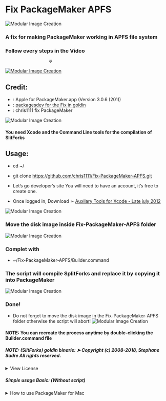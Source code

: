 # Fix PackageMaker APFS
![Modular Image Creation](https://i25.servimg.com/u/f25/18/50/18/69/packag10.png)

### A fix for making PackageMaker working in APFS file system

### Follow every steps in the Video
                       ⟱
                       
[![Modular Image Creation](https://i25.servimg.com/u/f25/18/50/18/69/video-10.png)](https://youtu.be/0aRIIv6Qb1c)

## Credit:
- : Apple for PackageMaker.app (Version 3.0.6 (201))
- : [packagesdev for the Fix in goldin](https://github.com/packagesdev/goldin/blob/1b82322022abc4b43c4e10379614501e1c0d67b0/main.c#L661)
- : chris1111 fix PackageMaker

![Modular Image Creation](https://i25.servimg.com/u/f25/18/50/18/69/captu533.png)

#### You need Xcode and the Command Line tools for the compilation of SlitForks

## Usage: 
- cd ~/
- git clone https://github.com/chris1111/Fix-PackageMaker-APFS.git

- Let’s go developer’s site You will need to have an account, it’s free to create one.
- Once logged in, Download ➣ [Auxilary Tools for Xcode - Late july 2012](https://developer.apple.com/download/more/?name=PackageMaker)

![Modular Image Creation](https://i25.servimg.com/u/f25/18/50/18/69/captu536.png)

### Move the disk image inside Fix-PackageMaker-APFS folder
![Modular Image Creation](https://i25.servimg.com/u/f25/18/50/18/69/captu538.png)


### Complet with
- ~/Fix-PackageMaker-APFS/Builder.command

### The script will compile SplitForks and replace it by copying it into PackageMaker
![Modular Image Creation](https://i25.servimg.com/u/f25/18/50/18/69/captu537.png)

### Done!


- Do not forget to move the disk image in the Fix-PackageMaker-APFS folder otherwise the script will abort!
![Modular Image Creation](https://i25.servimg.com/u/f25/18/50/18/69/captu539.png)

#### NOTE: You can recreate the process anytime by double-clicking the Builder.command file


##### NOTE: (SlitForks) goldin binarie: ➤ Copyright (c) 2008-2018, Stephane Sudre All rights reserved.
<details> 
  <summary>View License  </summary>
	
##### Redistribution and use in source and binary forms, with or without modification, are permitted provided that the following conditions are met: Redistributions of source code must retain the above copyright notice, this list of conditions and the following disclaimer. Redistributions in binary form must reproduce the above copyright notice, this list of conditions and the following disclaimer in the documentation and/or other materials provided with the distribution. Neither the name of the WhiteBox nor the names of its contributors may be used to endorse or promote products derived from this software without specific prior written permission. THIS SOFTWARE IS PROVIDED BY THE COPYRIGHT HOLDERS AND CONTRIBUTORS "AS IS" AND ANY EXPRESS OR IMPLIED WARRANTIES, INCLUDING, BUT NOT LIMITED TO, THE IMPLIED WARRANTIES OF MERCHANTABILITY AND FITNESS FOR A PARTICULAR PURPOSE ARE DISCLAIMED. IN NO EVENT SHALL THE COPYRIGHT OWNER OR CONTRIBUTORS BE LIABLE FOR ANY DIRECT, INDIRECT, INCIDENTAL, SPECIAL, EXEMPLARY, OR CONSEQUENTIAL DAMAGES (INCLUDING, BUT NOT LIMITED TO, PROCUREMENT OF SUBSTITUTE GOODS OR SERVICES; LOSS OF USE, DATA, OR PROFITS; OR BUSINESS INTERRUPTION) HOWEVER CAUSED AND ON ANY THEORY OF LIABILITY, WHETHER IN CONTRACT, STRICT LIABILITY, OR TORT (INCLUDING NEGLIGENCE OR OTHERWISE) ARISING IN ANY WAY OUT OF THE USE OF THIS SOFTWARE, EVEN IF ADVISED OF THE POSSIBILITY OF SUCH DAMAGE.

		

</details>


##### Simple usage Basic: (Without script)
<details> 
  <summary>How to use PackageMaker for Mac </summary>
	
It’s a very neat tool for systems administrators to use and create packages for OS X.

PackageMaker let’s you create simple and easy to use application or script packages to be deployed on clients machines.
Personally, I use PackageMaker constantly to create deployment software for batch installs or even pass on customized softwares to my end users as a simple to use install.


Once you have it install, launch it

![Modular Image Creation](https://i25.servimg.com/u/f25/18/50/18/69/packag11.png)


In the Organization Field, you need a unique Organization concept such as com.apple, com.google (Clearly you don’t want to use those but pick something according)
Click OK

![Modular Image Creation](https://i25.servimg.com/u/f25/18/50/18/69/packag12.png)


At this stage, you will need to give the package a title
Select the Install Destination (User selected, System Drive i.e Macintosh HD or the user home folder)
You can add a certificate (I will not get into that, because apps tied to certs are actual in house apps and chances are you rather the software checked in rather than having the cert with it)
Description will just give a written explanation to the user


![Modular Image Creation](https://i25.servimg.com/u/f25/18/50/18/69/packag13.png)


Drag and Drop the app or Files you want to include in your package over to the content section (Firefox in this case)
You will see the permissions options allowing you to set permissions for the files.
Unless you know what you are doing, just apply the recommendations.

![Modular Image Creation](https://i25.servimg.com/u/f25/18/50/18/69/packag14.png)


The configuration tab will allow you to say where exactly the app should be stored, give it an identifier and a version to your package, you can also set if it needs admin authentication or a restart action

![Modular Image Creation](https://i25.servimg.com/u/f25/18/50/18/69/interf10.png)


The Blue Interface Logo above the packageMaker window will allow you to customize the interface for a better User Experience.
This would be where you would put the User Agreement, etc.
Once all is done.
Click the Build and you will be prompted for a Saved Location and File Name
That’s it, you have created your package and it’s ready to use.
I would also recommend you save the PackageMaker build File so if you needed to make a new version it would be easy.



[Simple usage Basic written by ➤ Quam Sodj ](https://jumpt.wordpress.com/2013/02/28/44/)


</details>






